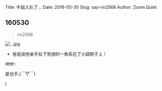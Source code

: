 Title: 牛妞入队了...
Date: 2016-05-30
Slug: say-nn2568
Author: Zoom.Quiet


## 160530
> nn2568

![...jpg](http://zoomquiet.qiniucdn.com/niuniu-albums/nn2016/160530-nn2568.jpg?imageView2/2/w/360)

- 爸爸说他亲手扯下党𣄃的一角系在了小妞脖子上！


(`粑粑:` 

是也乎,(￣▽￣)

)
